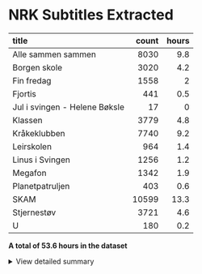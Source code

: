 # NRK Subtitles Extracted
| title                         |   count |   hours |
|:------------------------------|--------:|--------:|
| Alle sammen sammen            |    8030 |     9.8 |
| Borgen skole                  |    3020 |     4.2 |
| Fin fredag                    |    1558 |     2   |
| Fjortis                       |     441 |     0.5 |
| Jul i svingen - Helene Bøksle |      17 |     0   |
| Klassen                       |    3779 |     4.8 |
| Kråkeklubben                  |    7740 |     9.2 |
| Leirskolen                    |     964 |     1.4 |
| Linus i Svingen               |    1256 |     1.2 |
| Megafon                       |    1342 |     1.9 |
| Planetpatruljen               |     403 |     0.6 |
| SKAM                          |   10599 |    13.3 |
| Stjernestøv                   |    3721 |     4.6 |
| U                             |     180 |     0.2 |


**A total of 53.6 hours in the dataset**<details><summary>View detailed summary</summary>
## Detailed View
| title                         | program_id   | subtitle                                           | category     |   count |   hours |
|:------------------------------|:-------------|:---------------------------------------------------|:-------------|--------:|--------:|
| Alle sammen sammen            | MSUB22000113 | 1. episode                                         | barn         |     321 |     0.4 |
| Alle sammen sammen            | MSUB22000114 | 1. episode                                         | barn         |     365 |     0.4 |
| Alle sammen sammen            | MSUB22000115 | 1. episode                                         | barn         |     268 |     0.4 |
| Alle sammen sammen            | MSUB22000213 | 2. episode                                         | barn         |     309 |     0.4 |
| Alle sammen sammen            | MSUB22000214 | 2. episode                                         | barn         |     289 |     0.3 |
| Alle sammen sammen            | MSUB22000215 | 2. episode                                         | barn         |     275 |     0.4 |
| Alle sammen sammen            | MSUB22000313 | 3. episode                                         | barn         |     283 |     0.3 |
| Alle sammen sammen            | MSUB22000314 | 3. episode                                         | barn         |     358 |     0.4 |
| Alle sammen sammen            | MSUB22000315 | 3. episode                                         | barn         |     225 |     0.3 |
| Alle sammen sammen            | MSUB22000413 | 4. episode                                         | barn         |     323 |     0.4 |
| Alle sammen sammen            | MSUB22000414 | 4. episode                                         | barn         |     332 |     0.4 |
| Alle sammen sammen            | MSUB22000415 | 4. episode                                         | barn         |     259 |     0.4 |
| Alle sammen sammen            | MSUB22000513 | 5. episode                                         | barn         |     307 |     0.4 |
| Alle sammen sammen            | MSUB22000514 | 5. episode                                         | barn         |     345 |     0.4 |
| Alle sammen sammen            | MSUB22000515 | 5. episode                                         | barn         |     217 |     0.3 |
| Alle sammen sammen            | MSUB22000613 | 6. episode                                         | barn         |     285 |     0.4 |
| Alle sammen sammen            | MSUB22000614 | 6. episode                                         | barn         |     336 |     0.4 |
| Alle sammen sammen            | MSUB22000615 | 6. episode                                         | barn         |     301 |     0.4 |
| Alle sammen sammen            | MSUB22000713 | 7. episode                                         | barn         |     283 |     0.3 |
| Alle sammen sammen            | MSUB22000714 | 7. episode                                         | barn         |     348 |     0.4 |
| Alle sammen sammen            | MSUB22000715 | 7. episode                                         | barn         |     177 |     0.2 |
| Alle sammen sammen            | MSUB22000813 | 8. episode                                         | barn         |     328 |     0.4 |
| Alle sammen sammen            | MSUB22000814 | 8. episode                                         | barn         |     362 |     0.4 |
| Alle sammen sammen            | MSUB22000815 | 8. episode                                         | barn         |     266 |     0.4 |
| Alle sammen sammen            | MSUB22000913 | 9. episode                                         | barn         |     308 |     0.4 |
| Alle sammen sammen            | MSUB22000914 | 9. episode                                         | barn         |     333 |     0.4 |
| Alle sammen sammen            | MSUB22000915 | 9. episode                                         | barn         |     227 |     0.3 |
| Borgen skole                  | FBUA03002089 | 1. Borgen skole - klasse 7B og 4A                  | barn         |     237 |     0.3 |
| Borgen skole                  | FBUA03002189 | 2. Borgen skole - klasse 7B og 4A                  | barn         |     215 |     0.3 |
| Borgen skole                  | FBUA03002289 | 3. Borgen skole - klasse 7B og 4A                  | barn         |     218 |     0.3 |
| Borgen skole                  | FBUA03002389 | 4. Borgen skole - klasse 7B og 4A                  | barn         |     230 |     0.3 |
| Borgen skole                  | FBUA03002489 | 5. Borgen skole - klasse 7B og 4A                  | barn         |     221 |     0.3 |
| Borgen skole                  | FBUA03002589 | 6. Borgen skole - klasse 7B og 4A                  | barn         |     185 |     0.3 |
| Borgen skole                  | FBUA03002689 | 7. Borgen skole - klasse 7B og 4A                  | barn         |     192 |     0.3 |
| Borgen skole                  | FBUA03002789 | 8. Borgen skole - klasse 7B og 4A                  | barn         |     220 |     0.3 |
| Borgen skole                  | FBUA03002889 | 9. Borgen skole - klasse 7B og 4A                  | barn         |     219 |     0.3 |
| Borgen skole                  | FBUA03002989 | 10. Borgen skole - klasse 7B og 4A                 | barn         |     137 |     0.2 |
| Borgen skole                  | FBUA03010090 | 1. Borgen skole - klasse 8B og 5A                  | barn         |     120 |     0.2 |
| Borgen skole                  | FBUA03020090 | 2. Borgen skole - klasse 8B og 5A                  | barn         |     123 |     0.2 |
| Borgen skole                  | FBUA03030090 | 3. Borgen skole - klasse 8B og 5A                  | barn         |     120 |     0.2 |
| Borgen skole                  | FBUA03040090 | 4. Borgen skole - klasse 8B og 5A                  | barn         |      98 |     0.1 |
| Borgen skole                  | FBUA03050090 | 5. Borgen skole - klasse 8B og 5A                  | barn         |     101 |     0.1 |
| Borgen skole                  | FBUA03060090 | 6. Borgen skole - klasse 8B og 5A                  | barn         |     118 |     0.2 |
| Borgen skole                  | FBUA03070090 | 7. Borgen skole - klasse 8B og 5A                  | barn         |     136 |     0.2 |
| Borgen skole                  | FBUA03080090 | 8. Borgen skole - klasse 8B og 5A                  | barn         |     130 |     0.2 |
| Fin fredag                    | MSUB20000613 | 12. april 2013                                     | barn         |       3 |     0   |
| Fin fredag                    | MSUB20000713 | 19. april 2013                                     | barn         |     351 |     0.4 |
| Fin fredag                    | MSUB20000813 | 26. april 2013                                     | barn         |     320 |     0.4 |
| Fin fredag                    | MSUB20000913 | 3. mai 2013                                        | barn         |     280 |     0.4 |
| Fin fredag                    | MSUB20001013 | 10. mai 2013                                       | barn         |       1 |     0   |
| Fin fredag                    | MSUB20001113 | 6. september 2013                                  | barn         |     300 |     0.4 |
| Fin fredag                    | MSUB20001213 | 13. september 2013                                 | barn         |     303 |     0.4 |
| Fjortis                       | FBUB04000100 | 1. Pikenes Mons                                    | drama-serier |     157 |     0.2 |
| Fjortis                       | FBUB04000200 | 2. Blind date                                      | drama-serier |     138 |     0.1 |
| Fjortis                       | FBUB04000300 | 3. Siste dans                                      | drama-serier |     146 |     0.2 |
| Jul i svingen - Helene Bøksle | MKTV13100320 |                                                    | kultur       |      17 |     0   |
| Klassen                       | MSUE13000121 | 1. Levis liste del 1                               | barn         |     137 |     0.2 |
| Klassen                       | MSUE13000221 | 2. Levis liste del 2                               | barn         |     143 |     0.2 |
| Klassen                       | MSUE13000321 | 3. Den kjekke vikaren                              | barn         |     128 |     0.2 |
| Klassen                       | MSUE13000421 | 5. Har Jørgen X-faktor?                            | barn         |     154 |     0.2 |
| Klassen                       | MSUE13000521 | 6. Influenseren                                    | barn         |     141 |     0.2 |
| Klassen                       | MSUE13000621 | 7. Hatet av alle                                   | barn         |     104 |     0.1 |
| Klassen                       | MSUE13000721 | 8. Å være sist                                     | barn         |     126 |     0.2 |
| Klassen                       | MSUE13000821 | 9. Rivalene                                        | barn         |     158 |     0.2 |
| Klassen                       | MSUE13000921 | 10. Hettegenseren del 1                            | barn         |     143 |     0.2 |
| Klassen                       | MSUE13001021 | 11. Hettegenseren del 2                            | barn         |      79 |     0.1 |
| Klassen                       | MSUE13001121 | 12. Gi og ta                                       | barn         |      89 |     0.1 |
| Klassen                       | MSUE13001221 | 13. Vikaren del 1                                  | barn         |     141 |     0.2 |
| Klassen                       | MSUE13001321 | 14. Trene?                                         | barn         |     133 |     0.2 |
| Klassen                       | MSUE13001421 | 15. Vikaren del 2                                  | barn         |     108 |     0.1 |
| Klassen                       | MSUE13001521 | 16. Hvordan er man venninner                       | barn         |     118 |     0.1 |
| Klassen                       | MSUE13001621 | 17. Sabotøren del 1                                | barn         |     134 |     0.2 |
| Klassen                       | MSUE13001721 | 18. Sabotøren del 2                                | barn         |     139 |     0.2 |
| Klassen                       | MSUE13001821 | 19. Headsettet                                     | barn         |     110 |     0.1 |
| Klassen                       | MSUE13001921 | 20. Bare en venn?                                  | barn         |     110 |     0.1 |
| Klassen                       | MSUE13002021 | 21. Presset                                        | barn         |     117 |     0.1 |
| Klassen                       | MSUE13002121 | 22. Bibliotekaren                                  | barn         |      91 |     0.1 |
| Klassen                       | MSUE13002221 | 23. Forelsket i min beste venninne                 | barn         |     118 |     0.1 |
| Klassen                       | MSUE13002321 | 24. Lyve om venninner                              | barn         |     104 |     0.1 |
| Klassen                       | MSUE13002421 | 25. Klikker totalt!                                | barn         |     107 |     0.1 |
| Klassen                       | MSUE13002521 | 26. Men Oskar!                                     | barn         |     112 |     0.1 |
| Klassen                       | MSUE13002621 | 27. Joakim går rett på!                            | barn         |      87 |     0.1 |
| Klassen                       | MSUE13002721 | 28. En kjip venn                                   | barn         |     106 |     0.1 |
| Klassen                       | MSUE13002821 | 29. Modelldrømmen del 1                            | barn         |     135 |     0.2 |
| Klassen                       | MSUE13002921 | 30. Modelldrømmen del 2                            | barn         |      96 |     0.1 |
| Klassen                       | MSUE13003021 | 31. Katinka ro ned!                                | barn         |     106 |     0.1 |
| Klassen                       | MSUE13003121 | 32. Klassens mest perfekte                         | barn         |     107 |     0.1 |
| Klassen                       | MSUE13004521 | 4. God Id Rakel!                                   | barn         |      98 |     0.1 |
| Kråkeklubben                  | DNPR63700114 | 1. Finn dyret                                      | barn         |     273 |     0.3 |
| Kråkeklubben                  | DNPR63700115 | 1. Promp                                           | barn         |     174 |     0.2 |
| Kråkeklubben                  | DNPR63700214 | 2. Lam                                             | barn         |     251 |     0.3 |
| Kråkeklubben                  | DNPR63700215 | 2. Natursti                                        | barn         |     162 |     0.2 |
| Kråkeklubben                  | DNPR63700314 | 3. Fjærabingo                                      | barn         |     246 |     0.3 |
| Kråkeklubben                  | DNPR63700315 | 3. Hval                                            | barn         |     162 |     0.2 |
| Kråkeklubben                  | DNPR63700414 | 4. Skattejakt i fjæra                              | barn         |     271 |     0.3 |
| Kråkeklubben                  | DNPR63700415 | 4. Hva spiser fugler om vinteren?                  | barn         |     176 |     0.2 |
| Kråkeklubben                  | DNPR63700514 | 5. Snegler                                         | barn         |     256 |     0.3 |
| Kråkeklubben                  | DNPR63700515 | 5. Dyrelyd                                         | barn         |     162 |     0.2 |
| Kråkeklubben                  | DNPR63700614 | 6. Kongledyr                                       | barn         |     266 |     0.3 |
| Kråkeklubben                  | DNPR63700615 | 6. Skjell                                          | barn         |     191 |     0.2 |
| Kråkeklubben                  | DNPR63700714 | 7. Fisketur                                        | barn         |     288 |     0.3 |
| Kråkeklubben                  | DNPR63700715 | 7. Dyrebæsj                                        | barn         |     171 |     0.2 |
| Kråkeklubben                  | DNPR63700814 | 8. Trær                                            | barn         |     295 |     0.3 |
| Kråkeklubben                  | DNPR63700815 | 8. Hale                                            | barn         |     180 |     0.2 |
| Kråkeklubben                  | DNPR63700914 | 9. Rideskolen                                      | barn         |     297 |     0.4 |
| Kråkeklubben                  | DNPR63700915 | 9. Potet                                           | barn         |     160 |     0.2 |
| Kråkeklubben                  | DNPR63701014 | 10. Søppeltur                                      | barn         |     285 |     0.3 |
| Kråkeklubben                  | DNPR63701015 | 10. Forsvar                                        | barn         |     147 |     0.2 |
| Kråkeklubben                  | DNPR63701113 | 1. Uglejakt                                        | barn         |     295 |     0.4 |
| Kråkeklubben                  | DNPR63701115 | 1. Hvor er Kråka?                                  | barn         |     134 |     0.1 |
| Kråkeklubben                  | DNPR63701213 | 2. Kongen befaler                                  | barn         |     294 |     0.3 |
| Kråkeklubben                  | DNPR63701215 | 2. Hvorfor er humler så glade i blomster?          | barn         |     140 |     0.2 |
| Kråkeklubben                  | DNPR63701313 | 3. Pigghuder                                       | barn         |     267 |     0.3 |
| Kråkeklubben                  | DNPR63701315 | 3. Hvordan få et frø til å vokse?                  | barn         |     188 |     0.2 |
| Kråkeklubben                  | DNPR63701413 | 4. Syk                                             | barn         |     263 |     0.3 |
| Kråkeklubben                  | DNPR63701415 | 4. Hvorfor vokser det tang i havet?                | barn         |     157 |     0.2 |
| Kråkeklubben                  | DNPR63701513 | 5. Skjelett                                        | barn         |     288 |     0.3 |
| Kråkeklubben                  | DNPR63701515 | 5. Finnes det andre dyr enn fugler som legger egg? | barn         |     172 |     0.2 |
| Kråkeklubben                  | DNPR63701613 | 6. Skogsvannet                                     | barn         |     279 |     0.3 |
| Kråkeklubben                  | DNPR63701615 | 6. Hvorfor synger fuglene?                         | barn         |     170 |     0.2 |
| Kråkeklubben                  | DNPR63701715 | 7. Finnes det mark i havet?                        | barn         |     170 |     0.2 |
| Kråkeklubben                  | DNPR63701815 | 8. Finne fem ting som har ordet Kråke i seg        | barn         |     164 |     0.2 |
| Kråkeklubben                  | DNPR63701915 | 9. Finne fem dyr i havet som ikke er fisk          | barn         |     177 |     0.2 |
| Kråkeklubben                  | DNPR63702015 | 10. Hvordan bor dyrene i skogen?                   | barn         |     169 |     0.2 |
| Leirskolen                    | OBUB07000104 | 1. episode                                         | barn         |     201 |     0.3 |
| Leirskolen                    | OBUB07000204 | 2. episode                                         | barn         |     150 |     0.2 |
| Leirskolen                    | OBUB07000304 | 3. episode                                         | barn         |     167 |     0.2 |
| Leirskolen                    | OBUB07000404 | 4. episode                                         | barn         |     136 |     0.2 |
| Leirskolen                    | OBUB07000504 | 5. episode                                         | barn         |     159 |     0.2 |
| Leirskolen                    | OBUB07000604 | 6. episode                                         | barn         |     151 |     0.2 |
| Linus i Svingen               | OBUS01000103 | 1. episode                                         | barn         |     220 |     0.2 |
| Linus i Svingen               | OBUS01000203 | 2. episode                                         | barn         |     201 |     0.2 |
| Linus i Svingen               | OBUS01000303 | 3. episode                                         | barn         |     188 |     0.2 |
| Linus i Svingen               | OBUS01000403 | 4. episode                                         | barn         |     212 |     0.2 |
| Linus i Svingen               | OBUS01000503 | 5. episode                                         | barn         |     236 |     0.2 |
| Linus i Svingen               | OBUS01000603 | 6. episode                                         | barn         |     199 |     0.2 |
| Megafon                       | MSUB07000913 | Megafon: Domino og født døv                        | barn         |     244 |     0.3 |
| Megafon                       | MSUB07001013 | Megafon: Dauinger og Trylling                      | barn         |      13 |     0   |
| Megafon                       | MSUB07001113 | Megafon: Rideknappen og Jakttårn                   | barn         |       1 |     0   |
| Megafon                       | MSUB07001213 | Megafon: Potetkanon og Azza                        | barn         |     165 |     0.2 |
| Megafon                       | MSUB07001313 | Megafon: Fekting og anderledes                     | barn         |     238 |     0.3 |
| Megafon                       | MSUB07001413 | Megafon: Til topps og Oliver                       | barn         |     239 |     0.4 |
| Megafon                       | MSUB07001513 | Megafon: 3Dprinter og sjarken                      | barn         |     261 |     0.4 |
| Megafon                       | MSUB07001613 | Megafon: Adopsjon                                  | barn         |     181 |     0.3 |
| Planetpatruljen               | DNRR63000122 | 2. Spar strøm                                      | barn         |     156 |     0.2 |
| Planetpatruljen               | DNRR63000222 | 4. Ikke sløs vann                                  | barn         |     151 |     0.2 |
| Planetpatruljen               | DNRR63000922 | 3. Planettips: spar støm                           | barn         |      43 |     0.1 |
| Planetpatruljen               | DNRR63001022 | 5. Planettips: bruk mindre vann                    | barn         |      31 |     0   |
| Planetpatruljen               | DNRR63001522 | 1. Planetpatruljen musikkvideo                     | barn         |      22 |     0   |
| SKAM                          | MSUB19120116 | 1. episode                                         | drama-serier |      12 |     0   |
| SKAM                          | MSUB19120216 | 2. episode                                         | drama-serier |     168 |     0.2 |
| SKAM                          | MSUB19120316 | 3. episode                                         | drama-serier |     184 |     0.2 |
| SKAM                          | MSUB19120416 | 4. episode                                         | drama-serier |       6 |     0   |
| SKAM                          | MSUB19120516 | 5. episode                                         | drama-serier |     235 |     0.4 |
| SKAM                          | MSUB19120616 | 6. episode                                         | drama-serier |     120 |     0.2 |
| SKAM                          | MSUB19120716 | 7. episode                                         | drama-serier |     213 |     0.3 |
| SKAM                          | MSUB19120816 | 8. episode                                         | drama-serier |     214 |     0.3 |
| SKAM                          | MSUB19120916 | 9. episode                                         | drama-serier |     194 |     0.3 |
| SKAM                          | MSUB19121016 | 10. episode                                        | drama-serier |     214 |     0.3 |
| SKAM                          | MSUB19121116 | 11. episode                                        | drama-serier |     357 |     0.4 |
| SKAM                          | MYNT15000116 | 1. episode                                         | drama-serier |     309 |     0.4 |
| SKAM                          | MYNT15000117 | 1. episode                                         | drama-serier |     235 |     0.3 |
| SKAM                          | MYNT15000216 | 2. episode                                         | drama-serier |     248 |     0.3 |
| SKAM                          | MYNT15000217 | 2. episode                                         | drama-serier |     173 |     0.2 |
| SKAM                          | MYNT15000316 | 3. episode                                         | drama-serier |     358 |     0.4 |
| SKAM                          | MYNT15000317 | 3. episode                                         | drama-serier |     282 |     0.3 |
| SKAM                          | MYNT15000416 | 4. episode                                         | drama-serier |     297 |     0.4 |
| SKAM                          | MYNT15000417 | 4. episode                                         | drama-serier |     301 |     0.4 |
| SKAM                          | MYNT15000516 | 5. episode                                         | drama-serier |      29 |     0   |
| SKAM                          | MYNT15000517 | 5. episode                                         | drama-serier |     272 |     0.3 |
| SKAM                          | MYNT15000616 | 6. episode                                         | drama-serier |     232 |     0.3 |
| SKAM                          | MYNT15000617 | 6. episode                                         | drama-serier |     245 |     0.3 |
| SKAM                          | MYNT15000716 | 7. episode                                         | drama-serier |     211 |     0.2 |
| SKAM                          | MYNT15000717 | 7. episode                                         | drama-serier |     290 |     0.4 |
| SKAM                          | MYNT15000816 | 8. episode                                         | drama-serier |     308 |     0.4 |
| SKAM                          | MYNT15000817 | 8. episode                                         | drama-serier |     269 |     0.3 |
| SKAM                          | MYNT15000916 | 9. episode                                         | drama-serier |     129 |     0.2 |
| SKAM                          | MYNT15000917 | 9. episode                                         | drama-serier |     484 |     0.6 |
| SKAM                          | MYNT15001016 | 10. episode                                        | drama-serier |     327 |     0.4 |
| SKAM                          | MYNT15001017 | 10. episode                                        | drama-serier |     608 |     0.7 |
| SKAM                          | MYNT15001116 | 11. episode                                        | drama-serier |     228 |     0.3 |
| SKAM                          | MYNT15001216 | 12. episode                                        | drama-serier |     321 |     0.4 |
| SKAM                          | MYNT15200116 | 1. episode                                         | drama-serier |     302 |     0.4 |
| SKAM                          | MYNT15200216 | 2. episode                                         | drama-serier |     245 |     0.3 |
| SKAM                          | MYNT15200316 | 3. episode                                         | drama-serier |     191 |     0.2 |
| SKAM                          | MYNT15200416 | 4. episode                                         | drama-serier |     227 |     0.3 |
| SKAM                          | MYNT15200516 | 5. episode                                         | drama-serier |     303 |     0.4 |
| SKAM                          | MYNT15200616 | 6. episode                                         | drama-serier |     205 |     0.2 |
| SKAM                          | MYNT15200716 | 7. episode                                         | drama-serier |     270 |     0.4 |
| SKAM                          | MYNT15200816 | 8. episode                                         | drama-serier |     249 |     0.3 |
| SKAM                          | MYNT15200916 | 9. episode                                         | drama-serier |     138 |     0.2 |
| SKAM                          | MYNT15201016 | 10. episode                                        | drama-serier |     396 |     0.5 |
| Stjernestøv                   | MSUS24000120 | 1. episode                                         | barn         |     147 |     0.2 |
| Stjernestøv                   | MSUS24000220 | 2. episode                                         | barn         |     162 |     0.2 |
| Stjernestøv                   | MSUS24000320 | 3. episode                                         | barn         |     148 |     0.2 |
| Stjernestøv                   | MSUS24000420 | 4. episode                                         | barn         |     187 |     0.2 |
| Stjernestøv                   | MSUS24000520 | 5. episode                                         | barn         |     174 |     0.2 |
| Stjernestøv                   | MSUS24000620 | 6. episode                                         | barn         |     145 |     0.2 |
| Stjernestøv                   | MSUS24000720 | 7. episode                                         | barn         |     166 |     0.2 |
| Stjernestøv                   | MSUS24000820 | 8. episode                                         | barn         |       3 |     0   |
| Stjernestøv                   | MSUS24000920 | 9. episode                                         | barn         |     182 |     0.2 |
| Stjernestøv                   | MSUS24001020 | 10. episode                                        | barn         |     211 |     0.3 |
| Stjernestøv                   | MSUS24001120 | 11. episode                                        | barn         |     147 |     0.2 |
| Stjernestøv                   | MSUS24001220 | 12. episode                                        | barn         |     138 |     0.2 |
| Stjernestøv                   | MSUS24001320 | 13. episode                                        | barn         |     167 |     0.2 |
| Stjernestøv                   | MSUS24001420 | 14. episode                                        | barn         |     126 |     0.2 |
| Stjernestøv                   | MSUS24001520 | 15. episode                                        | barn         |     138 |     0.2 |
| Stjernestøv                   | MSUS24001620 | 16. episode                                        | barn         |     170 |     0.2 |
| Stjernestøv                   | MSUS24001720 | 17. episode                                        | barn         |     201 |     0.3 |
| Stjernestøv                   | MSUS24001820 | 18. episode                                        | barn         |     134 |     0.2 |
| Stjernestøv                   | MSUS24001920 | 19. episode                                        | barn         |     135 |     0.2 |
| Stjernestøv                   | MSUS24002020 | 20. episode                                        | barn         |     157 |     0.2 |
| Stjernestøv                   | MSUS24002120 | 21. episode                                        | barn         |     194 |     0.2 |
| Stjernestøv                   | MSUS24002220 | 22. episode                                        | barn         |     185 |     0.2 |
| Stjernestøv                   | MSUS24002320 | 23. episode                                        | barn         |     170 |     0.2 |
| Stjernestøv                   | MSUS24002420 | 24. episode                                        | barn         |     134 |     0.2 |
| U                             | RKUU07003701 | 31. mai 2001                                       | dokumentar   |     180 |     0.2 |</details>
